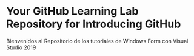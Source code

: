 # Your GitHub Learning Lab Repository for Introducing GitHub

Bienvenidos al Repositorio de los tutoriales de Windows Form con Visual Studio 2019
